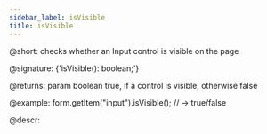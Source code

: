 ```yaml
---
sidebar_label: isVisible
title: isVisible
---          
```


@short: checks whether an Input control is visible on the page

@signature: {'isVisible(): boolean;'}

@returns:
param   boolean     true, if a control is visible, otherwise false

@example:
form.getItem("input").isVisible(); 
// -> true/false

@descr:
